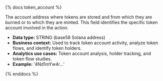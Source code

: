 {% docs token_account %}

The account address where tokens are stored and from which they are burned or to which they are minted. This field identifies the specific token account involved in the action.

- **Data type:** STRING (base58 Solana address)
- **Business context:** Used to track token account activity, analyze token flows, and identify token holders.
- **Analytics use cases:** Token account analysis, holder tracking, and token flow studies.
- **Example:** '4Nd1mYw4r...'

{% enddocs %}